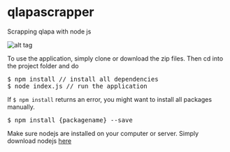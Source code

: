 # qlapascrapper
Scrapping qlapa with node js

![alt tag](https://goo.gl/photos/Sk7WxVX44jKV83me8)

To use the application, simply clone or download the zip files. Then cd into the project folder and do

<pre>
$ npm install // install all dependencies
$ node index.js // run the application
</pre>

If <code>$ npm install</code> returns an error, you might want to install all packages manually.

<pre>
$ npm install {packagename} --save
</pre>

Make sure nodejs are installed on your computer or server. Simply download nodejs <a href="https://nodejs.org/en/download/" target="blank">here</a>
